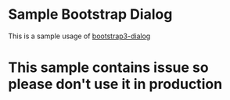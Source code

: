 # Sample Bootstrap Dialog

This is a sample usage of [bootstrap3-dialog](https://github.com/nakupanda/bootstrap3-dialog "bootstrap3-dialog")

# This sample contains issue so please don't use it in production